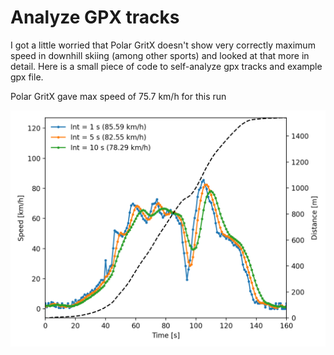 # Analyze GPX tracks

I got a little worried that Polar GritX doesn't show very correctly maximum speed in downhill skiing (among other sports) and looked at that more in detail. Here is a small piece of code to self-analyze gpx tracks and example gpx file.

Polar GritX gave max speed of 75.7 km/h for this run

![Image](https://github.com/stenvala/gpx-analyzer/blob/master/data/fastest.png?raw=true)
